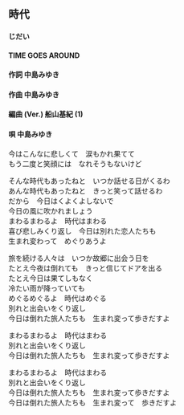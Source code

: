 ## 時代
#### じだい
#### TIME GOES AROUND

#### 作詞        中島みゆき
#### 作曲        中島みゆき
#### 編曲 (Ver.) 船山基紀 (1)
#### 唄          中島みゆき

今はこんなに悲しくて　涙もかれ果てて  
もう二度と笑顔には　なれそうもないけど

そんな時代もあったねと　いつか話せる日がくるわ  
あんな時代もあったねと　きっと笑って話せるわ  
だから　今日はくよくよしないで  
今日の風に吹かれましょう  
まわるまわるよ　時代はまわる  
喜び悲しみくり返し　今日は別れた恋人たちも  
生まれ変わって　めぐりあうよ

旅を続ける人々は　いつか故郷に出会う日を  
たとえ今夜は倒れても　きっと信じてドアを出る  
たとえ今日は果てしもなく  
冷たい雨が降っていても  
めぐるめぐるよ　時代はめぐる  
別れと出会いをくり返し  
今日は倒れた旅人たちも　生まれ変って歩きだすよ

まわるまわるよ　時代はまわる  
別れと出会いをくり返し  
今日は倒れた旅人たちも　生まれ変って歩きだすよ

まわるまわるよ　時代はまわる  
別れと出会いをくり返し  
今日は倒れた旅人たちも　生まれ変って歩きだすよ  
今日は倒れた旅人たちも　生まれ変って　歩きだすよ
